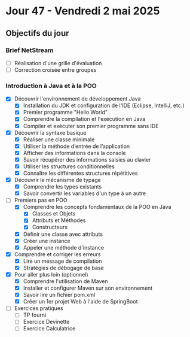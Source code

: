 # Jour 47 - Vendredi 2 mai 2025

## Objectifs du jour

### Brief NetStream

- [ ] Réalisation d'une grille d'évaluation
- [ ] Correction croisée entre groupes

### Introduction à Java et à la POO


- [x] Découvrir l'environnement de développement Java
  - [x] Installation du JDK et configuration de l'IDE (Eclipse, IntelliJ, etc.)
  - [x] Premier programme "Hello World"
  - [x] Comprendre la compilation et l'exécution en Java
  - [x] Compiler et exécuter son premier programme sans IDE

- [x] Découvrir la syntaxe basique
  - [x] Réaliser une classe minimale
  - [x] Utiliser la méthode d’entrée de l’application
  - [x] Afficher des informations dans la console
  - [x] Savoir récupérer des informations saisies au clavier
  - [x] Utiliser les structures conditionnelles
  - [x] Connaître les différentes structures répétitives

- [x] Découvrir le mécanisme de typage 
  - [x] Comprendre les types existants
  - [x] Savoir convertir les variables d'un type à un autre

- [ ] Premiers pas en POO
  - [x] Comprendre les concepts fondamentaux de la POO en Java
    - [x] Classes et Objets
    - [x] Attributs et Méthodes
    - [x] Constructeurs
  - [x] Définir une classe avec attributs
  - [x] Créer une instance
  - [x] Appeler une méthode d'instance

- [x] Comprendre et corriger les erreurs
  - [x] Lire un message de compilation
  - [x] Stratégies de débogage de base

- [x] Pour aller plus loin (optionnel)
  - [x] Comprendre l'utilisation de Maven
  - [x] Installer et configurer Maven sur son environnement
  - [x] Savoir lire un fichier pom.xml
  - [x] Créer un 1er projet Web à l'aide de SpringBoot

- [ ] Exercices pratiques
  - [ ] TP fourni
  - [ ] Exercice Devinette
  - [ ] Exercice Calculatrice